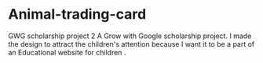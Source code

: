 # Animal-trading-card
GWG scholarship project 2
 A Grow with Google scholarship project.
I made the design to attract the children's attention because I want it to be a part of an Educational website for children .
